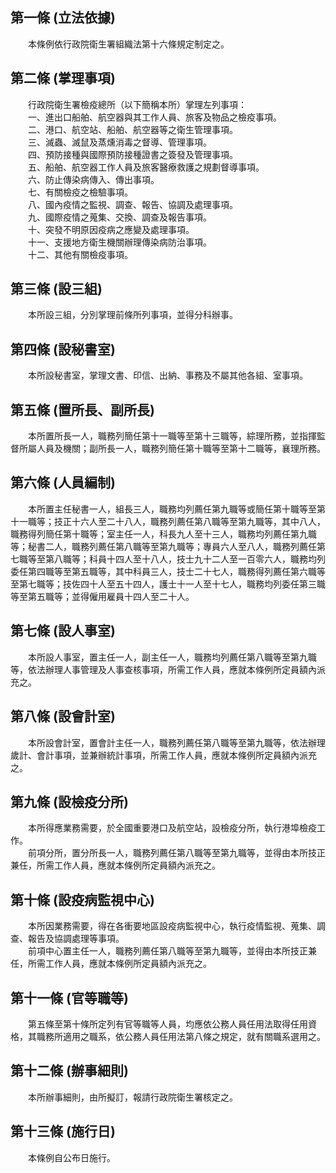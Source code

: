 第一條 (立法依據)
-----------------
　　本條例依行政院衛生署組織法第十六條規定制定之。  


第二條 (掌理事項)
-----------------
　　行政院衛生署檢疫總所（以下簡稱本所）掌理左列事項：  
　　一、進出口船舶、航空器與其工作人員、旅客及物品之檢疫事項。  
　　二、港口、航空站、船舶、航空器等之衛生管理事項。  
　　三、滅蟲、滅鼠及蒸燻消毒之督導、管理事項。  
　　四、預防接種與國際預防接種證書之簽發及管理事項。  
　　五、船舶、航空器工作人員及旅客醫療救護之規劃督導事項。  
　　六、防止傳染病傳入、傳出事項。  
　　七、有關檢疫之檢驗事項。  
　　八、國內疫情之監視、調查、報告、協調及處理事項。  
　　九、國際疫情之蒐集、交換、調查及報告事項。  
　　十、突發不明原因疫病之應變及處理事項。  
　　十一、支援地方衛生機關辦理傳染病防治事項。  
　　十二、其他有關檢疫事項。  


第三條 (設三組)
---------------
　　本所設三組，分別掌理前條所列事項，並得分科辦事。  


第四條 (設秘書室)
-----------------
　　本所設秘書室，掌理文書、印信、出納、事務及不屬其他各組、室事項。  


第五條 (置所長、副所長)
-----------------------
　　本所置所長一人，職務列簡任第十一職等至第十三職等，綜理所務，並指揮監督所屬人員及機關；副所長一人，職務列簡任第十職等至第十二職等，襄理所務。  


第六條 (人員編制)
-----------------
　　本所置主任秘書一人，組長三人，職務均列薦任第九職等或簡任第十職等至第十一職等；技正十六人至二十八人，職務列薦任第八職等至第九職等，其中八人，職務得列簡任第十職等；室主任一人，科長九人至十三人，職務均列薦任第九職等；秘書二人，職務列薦任第八職等至第九職等；專員六人至八人，職務列薦任第七職等至第八職等；科員十四人至十八人，技士九十二人至一百零六人，職務均列委任第四職等至第五職等，其中科員三人，技士二十七人，職務得列薦任第六職等至第七職等；技佐四十人至五十四人，護士十一人至十七人，職務均列委任第三職等至第五職等；並得僱用雇員十四人至二十人。  


第七條 (設人事室)
-----------------
　　本所設人事室，置主任一人，副主任一人，職務均列薦任第八職等至第九職等，依法辦理人事管理及人事查核事項，所需工作人員，應就本條例所定員額內派充之。  


第八條 (設會計室)
-----------------
　　本所設會計室，置會計主任一人，職務列薦任第八職等至第九職等，依法辦理歲計、會計事項，並兼辦統計事項，所需工作人員，應就本條例所定員額內派充之。  


第九條 (設檢疫分所)
-------------------
　　本所得應業務需要，於全國重要港口及航空站，設檢疫分所，執行港埠檢疫工作。  
　　前項分所，置分所長一人，職務列薦任第八職等至第九職等，並得由本所技正兼任，所需工作人員，應就本條例所定員額內派充之。  


第十條 (設疫病監視中心)
-----------------------
　　本所因業務需要，得在各衝要地區設疫病監視中心，執行疫情監視、蒐集、調查、報告及協調處理等事項。  
　　前項中心置主任一人，職務列薦任第八職等至第九職等，並得由本所技正兼任，所需工作人員，應就本條例所定員額內派充之。  


第十一條 (官等職等)
-------------------
　　第五條至第十條所定列有官等職等人員，均應依公務人員任用法取得任用資格，其職務所適用之職系，依公務人員任用法第八條之規定，就有關職系選用之。  


第十二條 (辦事細則)
-------------------
　　本所辦事細則，由所擬訂，報請行政院衛生署核定之。  


第十三條 (施行日)
-----------------
　　本條例自公布日施行。